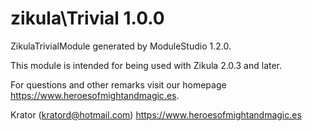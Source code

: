 # zikula\Trivial 1.0.0

ZikulaTrivialModule generated by ModuleStudio 1.2.0.

This module is intended for being used with Zikula 2.0.3 and later.

For questions and other remarks visit our homepage https://www.heroesofmightandmagic.es.

Krator (kratord@hotmail.com)
https://www.heroesofmightandmagic.es
